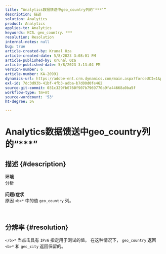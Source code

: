 ```yaml
---
title: “Analytics数据馈送中geo_country列的‘***’”
description: 描述
solution: Analytics
product: Analytics
applies-to: Analytics
keywords: KCS、geo_country、***
resolution: Resolution
internal-notes: null
bug: true
article-created-by: Krunal Oza
article-created-date: 5/8/2023 3:08:01 PM
article-published-by: Krunal Oza
article-published-date: 5/8/2023 3:13:04 PM
version-number: 6
article-number: KA-20991
dynamics-url: https://adobe-ent.crm.dynamics.com/main.aspx?forceUCI=1&pagetype=entityrecord&etn=knowledgearticle&id=6da6c01c-b2ed-ed11-8849-6045bd006268
exl-id: 7dc3d93b-41bf-4fb3-adba-b7d00d0fe462
source-git-commit: 031c329fb0760f907b7969770a9fa44668a0ba5f
workflow-type: tm+mt
source-wordcount: '53'
ht-degree: 5%

---
```


# Analytics数据馈送中geo_country列的“\*\*\*”

## 描述 {#description}

<b>环境</b><br>分析<br> <br><b>问题/症状</b><br>原因 `<b>*` 中的值 `geo_country` 列。



 

## 分辨率 {#resolution}

`</b>*` 当点击具有 `IPv6` 指定用于测试的值。 在这种情况下， `geo_country` 返回 `<b>*` 和 `geo_city` 返回保留的。
